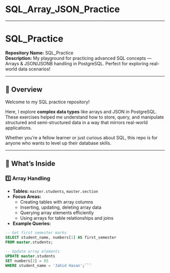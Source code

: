 # SQL_Array_JSON_Practice

---
# SQL_Practice
**Repository Name:** SQL_Practice  
**Description:** My playground for practicing advanced SQL concepts — Arrays & JSON/JSONB handling in PostgreSQL. Perfect for exploring real-world data scenarios!  

---

## 🚀 Overview
Welcome to my SQL practice repository!  

Here, I explore **complex data types** like arrays and JSON in PostgreSQL. These exercises helped me understand how to store, query, and manipulate structured and semi-structured data in a way that mirrors real-world applications.  

Whether you’re a fellow learner or just curious about SQL, this repo is for anyone who wants to level up their database skills.  

---

## 📂 What’s Inside

### 1️⃣ Array Handling
- **Tables:** `master.students`, `master.section`
- **Focus Areas:**
  - Creating tables with array columns
  - Inserting, updating, deleting array data
  - Querying array elements efficiently
  - Using arrays for table relationships and joins
- **Example Queries:**
```sql
-- Get first semester marks
SELECT student_name, numbers[1] AS first_semester
FROM master.students;

-- Update array elements
UPDATE master.students
SET numbers[2] = 85
WHERE student_name = 'Jahid Hasan';```







